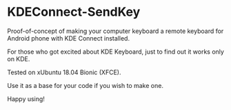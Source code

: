 # KDEConnect-SendKey

Proof-of-concept of making your computer keyboard a remote keyboard for Android phone with KDE Connect installed.

For those who got excited about KDE Keyboard, just to find out it works only on KDE.

Tested on xUbuntu 18.04 Bionic (XFCE).

Use it as a base for your code if you wish to make one.

Happy using!
